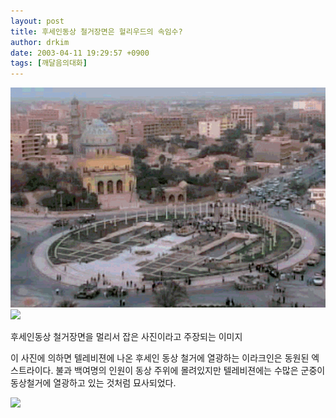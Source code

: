 ```yaml
---
layout: post
title: 후세인동상 철거장면은 헐리우드의 속임수?
author: drkim
date: 2003-04-11 19:29:57 +0900
tags: [깨달음의대화]
---
```

![](.//files/attach/images/198/070/001/1050056997.jpg)![](http://drkimz.com/technote/board/private/upimg/1050058850.jpg)
  
후세인동상 철거장면을 멀리서 잡은 사진이라고 주장되는 이미지
  
이 사진에 의하면 텔레비젼에 나온 후세인 동상 철거에 열광하는 이라크인은 동원된 엑스트라이다. 불과 백여명의 인원이 동상 주위에 몰려있지만 텔레비젼에는 수많은 군중이 동상철거에 열광하고 있는 것처럼 묘사되었다.
  

  
![](http://drkimz.com/technote/board/private/upimg/1050059109.jpg)